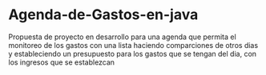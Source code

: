 # Agenda-de-Gastos-en-java
Propuesta de proyecto en desarrollo para una agenda que permita el monitoreo de los gastos con una lista haciendo comparciones de otros dias y estableciendo un presupuesto para los gastos que se tengan del dia, con los ingresos que se establezcan
